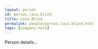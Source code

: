 ```yaml
---
layout: person
id: person.lava.blind
title: Lava Blind
permalink: people/person.lava.blind.html
tags: [company.horn]
---
```


Person details...